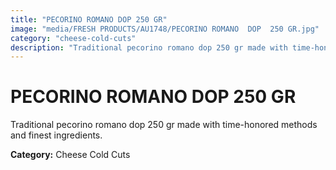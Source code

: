 ```yaml
---
title: "PECORINO ROMANO DOP 250 GR"
image: "media/FRESH PRODUCTS/AU1748/PECORINO ROMANO  DOP  250 GR.jpg"
category: "cheese-cold-cuts"
description: "Traditional pecorino romano dop 250 gr made with time-honored methods and finest ingredients."
---
```


# PECORINO ROMANO DOP 250 GR

Traditional pecorino romano dop 250 gr made with time-honored methods and finest ingredients.

**Category:** Cheese Cold Cuts
